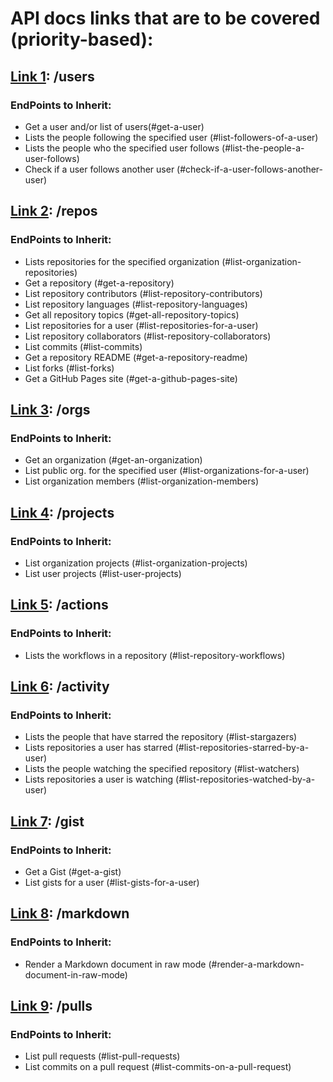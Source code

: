 # API docs links that are to be covered (priority-based):

## [Link 1](https://docs.github.com/en/free-pro-team@latest/rest/reference/users): /users

### EndPoints to Inherit:

- Get a user and/or list of users(#get-a-user)
- Lists the people following the specified user (#list-followers-of-a-user)
- Lists the people who the specified user follows (#list-the-people-a-user-follows)
- Check if a user follows another user (#check-if-a-user-follows-another-user)

## [Link 2](https://docs.github.com/en/free-pro-team@latest/rest/reference/repos): /repos

### EndPoints to Inherit:

- Lists repositories for the specified organization (#list-organization-repositories)
- Get a repository (#get-a-repository)
- List repository contributors (#list-repository-contributors)
- List repository languages (#list-repository-languages)
- Get all repository topics (#get-all-repository-topics)
- List repositories for a user (#list-repositories-for-a-user)
- List repository collaborators (#list-repository-collaborators)
- List commits (#list-commits)
- Get a repository README (#get-a-repository-readme)
- List forks (#list-forks)
- Get a GitHub Pages site (#get-a-github-pages-site)

## [Link 3](https://docs.github.com/en/free-pro-team@latest/rest/reference/orgs): /orgs

### EndPoints to Inherit:

- Get an organization (#get-an-organization)
- List public org. for the specified user (#list-organizations-for-a-user)
- List organization members (#list-organization-members)

## [Link 4](https://docs.github.com/en/free-pro-team@latest/rest/reference/projects): /projects

### EndPoints to Inherit:

- List organization projects (#list-organization-projects)
- List user projects (#list-user-projects)

## [Link 5](https://docs.github.com/en/free-pro-team@latest/rest/reference/actions): /actions
### EndPoints to Inherit:

- Lists the workflows in a repository (#list-repository-workflows)

## [Link 6](https://docs.github.com/en/free-pro-team@latest/rest/reference/activity): /activity

### EndPoints to Inherit:

- Lists the people that have starred the repository (#list-stargazers)
- Lists repositories a user has starred (#list-repositories-starred-by-a-user)
- Lists the people watching the specified repository (#list-watchers)
- Lists repositories a user is watching (#list-repositories-watched-by-a-user)

## [Link 7](https://docs.github.com/en/free-pro-team@latest/rest/reference/gists): /gist

### EndPoints to Inherit:

- Get a Gist (#get-a-gist)
- List gists for a user (#list-gists-for-a-user)

## [Link 8](https://docs.github.com/en/free-pro-team@latest/rest/reference/markdown): /markdown

### EndPoints to Inherit:

- Render a Markdown document in raw mode (#render-a-markdown-document-in-raw-mode)

## [Link 9](https://docs.github.com/en/free-pro-team@latest/rest/reference/pulls): /pulls

### EndPoints to Inherit:

- List pull requests (#list-pull-requests)
- List commits on a pull request (#list-commits-on-a-pull-request)